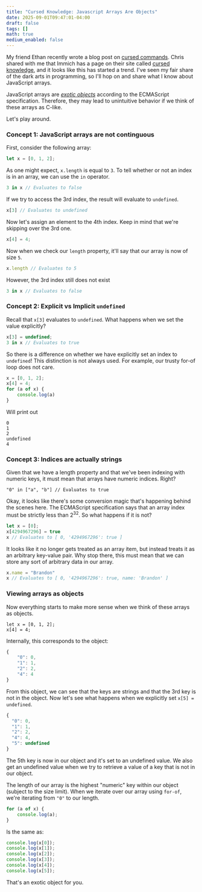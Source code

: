 ```yaml
---
title: "Cursed Knowledge: Javascript Arrays Are Objects"
date: 2025-09-01T09:47:01-04:00
draft: false
tags: []
math: true
medium_enabled: false
---
```


My friend Ethan recently wrote a blog post on [cursed commands](https://emar10.dev/posts/cursed-commands-part-1/). Chris shared with me that Immich has a page on their site called [cursed knowledge](https://immich.app/cursed-knowledge/), and it looks like this has started a trend. I've seen my fair share of the dark arts in programming, so I'll hop on and share what I know about JavaScript arrays.

JavaScript arrays are [*exotic objects*](https://262.ecma-international.org/#sec-array-exotic-objects) according to the ECMAScript specification. Therefore, they may lead to unintuitive behavior if we think of these arrays as C-like.

Let's play around.

### Concept 1: JavaScript arrays are not continguous

First, consider the following array:

```javascript
let x = [0, 1, 2];
```

As one might expect, `x.length` is equal to `3`. To tell whether or not an index is in an array, we can use the `in` operator.

```javascript
3 in x // Evaluates to false
```

If we try to access the 3rd index, the result will evaluate to `undefined`.

```javascript
x[3] // Evaluates to undefined
```

Now let's assign an element to the 4th index. Keep in mind that we're skipping over the 3rd one.

```javascript
x[4] = 4;
```

Now when we check our `length` property, it'll say that our array is now of size `5`.

```javascript
x.length // Evaluates to 5
```

However, the 3rd index still does not exist

```javascript
3 in x // Evaluates to false
```

### Concept 2: Explicit vs Implicit `undefined`

Recall that `x[3]` evaluates to `undefined`. What happens when we set the value explicitly?

```javascript
x[3] = undefined;
3 in x // Evaluates to true
```

So there is a difference on whether we have explicitly set an index to `undefined`! This distinction is not always used. For example, our trusty for-of loop does not care.

```javascript
x = [0, 1, 2];
x[4] = 4;
for (a of x) {
    console.log(a)
}
```

Will print out

```
0
1
2
undefined
4
```

### Concept 3: Indices are actually strings

Given that we have a length property and that we've been indexing with numeric keys, it must mean that arrays have numeric indices. Right?

```
"0" in ["a", "b"] // Evaluates to true
```

Okay, it looks like there's some conversion magic that's happening behind the scenes here. The ECMAScript specification says that an array index must be strictly less than $2^{32}$. So what happens if it is not?

```javascript
let x = [0];
x[4294967296] = true
x // Evaluates to [ 0, '4294967296': true ]
```

It looks like it no longer gets treated as an array item, but instead treats it as an arbitrary key-value pair. Why stop there, this must mean that we can store any sort of arbitrary data in our array.

```javascript
x.name = "Brandon"
x // Evaluates to [ 0, '4294967296': true, name: 'Brandon' ]
```

### Viewing arrays as objects

Now everything starts to make more sense when we think of these arrays as objects.

```javscript
let x = [0, 1, 2];
x[4] = 4;
```

Internally, this corresponds to the object:

```javascript
{
    "0": 0,
    "1": 1,
    "2": 2,
    "4": 4
}
```

From this object, we can see that the keys are strings and that the 3rd key is not in the object. Now let's see what happens when we explicitly set `x[5] = undefined`.

```javascript
{
  "0": 0,
  "1": 1,
  "2": 2,
  "4": 4,
  "5": undefined
}
```

The 5th key is now in our object and it's set to an undefined value. We also get an undefined value when we try to retrieve a value of a key that is not in our object.

The length of our array is the highest "numeric" key within our object (subject to the size limit). When we iterate over our array using `for-of`, we're iterating from `"0"` to our length.

```javascript
for (a of x) {
    console.log(a);
}
```

Is the same as:

```javascript
console.log(x[0]);
console.log(x[1]);
console.log(x[2]);
console.log(x[3]);
console.log(x[4]);
console.log(x[5]);
```

That's an exotic object for you.

